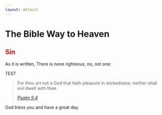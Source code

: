 ```yaml
---
layout: default
---
```

# The Bible Way to Heaven

## <span style="color:red">Sin</span>
As it is written, There is none righteous, no, not one:

TEST 
<blockquote class="mb-2 mt-2 w-full p-6 not-italic sm:px-7 sm:py-4 border-sky-500 dark:border-sky-500 bg-gray-200 dark:bg-gray-700"><p class="mb-2 mt-0">For thou art not a God that hath pleasure in wickedness: neither shall evil dwell with thee.</p><cite class="flex items-center"><div class="flex flex-col items-start"><span class="mb-1 text-sm font-bold not-italic"><a href="https://www.kingjamesbibleonline.org/Psalms-5-4/" target="_blank" rel="noopener noreferrer">Psalm 5:4</a></span></div></cite></blockquote>


God bless you and have a great day.

